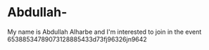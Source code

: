 # Abdullah-
My name is Abdullah Alharbe and I'm interested to join in the event 
65388534789073128885433d73fj96326jn9642
